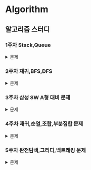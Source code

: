 # Algorithm
## 알고리즘 스터디
### 1주차 Stack,Queue
<details>
<summary>문제</summary>
  
3986번 좋은단어: https://www.acmicpc.net/problem/3986

18115번 카드놓기: https://www.acmicpc.net/problem/18115

5430번 AC: https://www.acmicpc.net/problem/5430
  
</details>

### 2주차 재귀,BFS,DFS
<details>
<summary>문제</summary>
  
1914 하노이탑: https://www.acmicpc.net/problem/1914

1260 DFS와 BFS : https://www.acmicpc.net/problem/1260

2606 바이러스 : https://www.acmicpc.net/problem/2606

2644 촌수계산 : https://www.acmicpc.net/problem/2644

2667 단지번호붙이기 : https://www.acmicpc.net/problem/2667

2178 미로 탐색 : https://www.acmicpc.net/problem/2178

7576 토마토 : https://www.acmicpc.net/problem/7576 

</details>

### 3주차 삼성 SW A형 대비 문제
<details>
<summary>문제</summary>
14510 나무높이:https://swexpertacademy.com/main/code/userProblem/userProblemDetail.do?contestProbId=AYFofW8qpXYDFAR4&categoryId=AYFofW8qpXYDFAR4&categoryType=CODE

2252 줄세우기:https://www.acmicpc.net/problem/2252

17471 게리멘더링 :https://www.acmicpc.net/problem/17471

1767 프로세서 연결하기 :https://swexpertacademy.com/main/code/problem/problemDetail.do?contestProbId=AV4suNtaXFEDFAUf&categoryId=AV4suNtaXFEDFAUf&categoryType=CODE&problemTitle=%ED%94%84%EB%A1%9C%EC%84%B8%EC%84%9C&orderBy=FIRST_REG_DATETIME&selectCodeLang=ALL&select-1=&pageSize=10&pageIndex=1

1249 보급로:https://swexpertacademy.com/main/code/problem/problemDetail.do?contestProbId=AV15QRX6APsCFAYD&categoryId=AV15QRX6APsCFAYD&categoryType=CODE&problemTitle=s%2Fw+%EB%AC%B8%EC%A0%9C%ED%95%B4%EA%B2%B0+%EC%9D%91%EC%9A%A9&orderBy=FIRST_REG_DATETIME&selectCodeLang=ALL&select-1=&pageSize=10&pageIndex=2

17472 다리만들기2:https://www.acmicpc.net/problem/17472
</details>

### 4주차 재귀,순열,조합,부분집합 문제
<details>
<summary>문제</summary>
  
1759 암호만들기 [https://www.acmicpc.net/problem/1759](https://www.acmicpc.net/problem/1759"https://www.acmicpc.net/problem/1759") 

14889 스타트와 링크 [https://www.acmicpc.net/problem/14889](https://www.acmicpc.net/problem/14889 "https://www.acmicpc.net/problem/14889") 

1182 부분수열의 합 [https://www.acmicpc.net/problem/1182](https://www.acmicpc.net/problem/1182 "https://www.acmicpc.net/problem/1182") 

15686 치킨 배달 [https://www.acmicpc.net/problem/15686](https://www.acmicpc.net/problem/15686 "https://www.acmicpc.net/problem/15686") 

11051 이항계수2 [https://www.acmicpc.net/problem/11051](https://www.acmicpc.net/problem/11051 "https://www.acmicpc.net/problem/11051") 

16938 캠프 준비 [https://www.acmicpc.net/problem/16938](https://www.acmicpc.net/problem/16938 "https://www.acmicpc.net/problem/16938") 

1062 가르침 [https://www.acmicpc.net/problem/1062](https://www.acmicpc.net/problem/1062 "https://www.acmicpc.net/problem/1062")
</details>

### 5주차 완전탐색,그리디,백트래킹 문제
<details>
<summary>문제</summary>
  
1931 회의실 배정https://www.acmicpc.net/problem/1931

9663 NQueen https://www.acmicpc.net/problem/9663

1987 알파벳 https://www.acmicpc.net/problem/1987

1715 카드 정렬하기 https://www.acmicpc.net/problem/1715

1038 감소하는수 https://www.acmicpc.net/problem/1038

22856 트리순회 https://www.acmicpc.net/problem/22856

16953 A->B https://www.acmicpc.net/problem/16953
</details>
